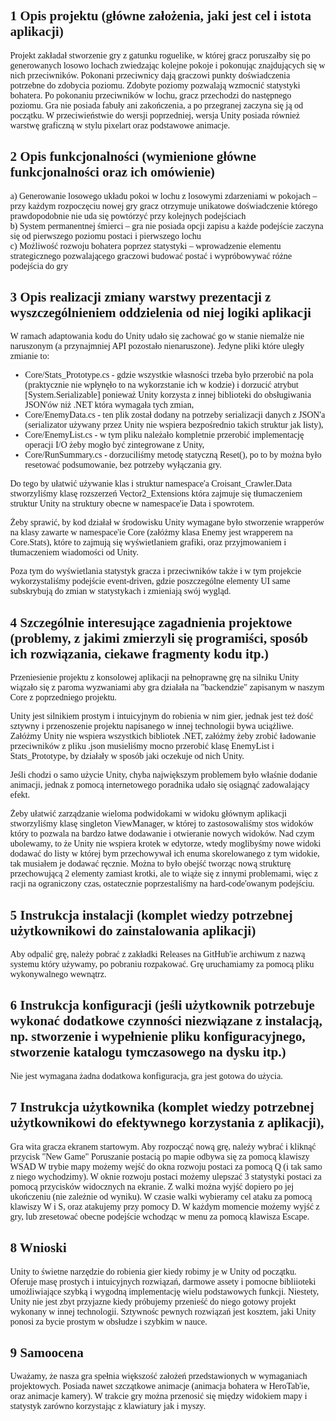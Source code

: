 ## 1 Opis projektu (główne założenia, jaki jest cel i istota aplikacji)
Projekt zakładał stworzenie gry z gatunku roguelike, w której gracz poruszałby się po generowanych losowo lochach zwiedzając kolejne pokoje i pokonując znajdujących się w nich przeciwników. Pokonani przeciwnicy dają graczowi punkty doświadczenia potrzebne do zdobycia poziomu. Zdobyte poziomy pozwalają wzmocnić statystyki bohatera. Po pokonaniu przeciwników w lochu, gracz przechodzi do następnego poziomu. Gra nie posiada fabuły ani zakończenia, a po przegranej zaczyna się ją od początku. W przeciwieństwie do wersji poprzedniej, wersja Unity posiada również warstwę graficzną w stylu pixelart oraz podstawowe animacje.
## 2 Opis funkcjonalności (wymienione główne funkcjonalności oraz ich omówienie)
a) Generowanie losowego układu pokoi w lochu z losowymi zdarzeniami w pokojach – przy każdym rozpoczęciu nowej gry gracz otrzymuje unikatowe doświadczenie którego prawdopodobnie nie uda się powtórzyć przy kolejnych podejściach <br />
b) System permanentnej śmierci – gra nie posiada opcji zapisu a każde podejście zaczyna się od pierwszego poziomu postaci i pierwszego lochu <br />
c) Możliwość rozwoju bohatera poprzez statystyki – wprowadzenie elementu strategicznego pozwalającego graczowi budować postać i wypróbowywać różne podejścia do gry <br />

## 3 Opis realizacji zmiany warstwy prezentacji z wyszczególnieniem oddzielenia od niej logiki aplikacji
W ramach adaptowania kodu do Unity udało się zachować go w stanie niemalże nie naruszonym (a przynajmniej API pozostało nienaruszone). Jedyne pliki które uległy zmianie to:
- Core/Stats_Prototype.cs - gdzie wszystkie własności trzeba było przerobić na pola (praktycznie nie wpłynęło to na wykorzstanie ich w kodzie) i dorzucić atrybut [System.Serializable] ponieważ Unity korzysta z innej biblioteki do obsługiwania JSON'ów niż .NET która wymagała tych zmian,
- Core/EnemyData.cs - ten plik został dodany na potrzeby serializacji danych z JSON'a (serializator używany przez Unity nie wspiera bezpośrednio takich struktur jak listy),
- Core/EnemyList.cs - w tym pliku należało kompletnie przerobić implementację operacji I/O żeby mogło być zintegrowane z Unity,
- Core/RunSummary.cs - dorzuciliśmy metodę statyczną Reset(), po to by można było resetować podsumowanie, bez potrzeby wyłączania gry.

Do tego by ułatwić używanie klas i struktur namespace'a Croisant_Crawler.Data stworzyliśmy klasę rozszerzeń Vector2_Extensions która zajmuje się tłumaczeniem struktur Unity na struktury obecne w namespace'ie Data i spowrotem.

Żeby sprawić, by kod działał w środowisku Unity wymagane było stworzenie wrapperów na klasy zawarte w namespace'ie Core (załóżmy klasa Enemy jest wrapperem na Core.Stats), które to zajmują się wyświetlaniem grafiki, oraz przyjmowaniem i tłumaczeniem wiadomości od Unity.

Poza tym do wyświetlania statystyk gracza i przeciwników także i w tym projekcie wykorzystaliśmy podejście event-driven, gdzie poszczególne elementy UI same subskrybują do zmian w statystykach i zmieniają swój wygląd.

## 4 Szczególnie interesujące zagadnienia projektowe (problemy, z jakimi zmierzyli się programiści, sposób ich rozwiązania, ciekawe fragmenty kodu itp.)
Przeniesienie projektu z konsolowej aplikacji na pełnoprawnę grę na silniku Unity wiązało się z paroma wyzwaniami aby gra działała na "backendzie" zapisanym w naszym Core z poprzedniego projektu.

Unity jest silnikiem prostym i intuicyjnym do robienia w nim gier, jednak jest też dość sztywny i przenoszenie projektu napisanego w innej technologii bywa uciążliwe. Załóżmy Unity nie wspiera wszystkich bibliotek .NET, załóżmy żeby zrobić ładowanie przeciwników z pliku .json musieliśmy mocno przerobić klasę EnemyList i Stats_Prototype, by działały w sposób jaki oczekuje od nich Unity.

Jeśli chodzi o samo użycie Unity, chyba największym problemem było właśnie dodanie animacji, jednak z pomocą internetowego poradnika udało się osiągnąć zadowalający efekt.

Żeby ułatwić zarządzanie wieloma podwidokami w widoku głównym aplikacji stworzyliśmy klasę singleton ViewManager, w której to zastosowaliśmy stos widoków który to pozwala na bardzo łatwe dodawanie i otwieranie nowych widoków. Nad czym ubolewamy, to że Unity nie wspiera krotek w edytorze, wtedy moglibyśmy nowe widoki dodawać do listy w której bym przechowywał ich enuma skorelowanego z tym widokie, tak musiałem je dodawać ręcznie. Można to było obejść tworząc nową strukturę przechowującą 2 elementy zamiast krotki, ale to wiąże się z innymi problemami, więc z racji na ograniczony czas, ostatecznie poprzestaliśmy na hard-code'owanym podejściu.

## 5 Instrukcja instalacji (komplet wiedzy potrzebnej użytkownikowi do zainstalowania aplikacji)
Aby odpalić grę, należy pobrać z zakładki Releases na GitHub'ie archiwum z nazwą systemu który używamy, po pobraniu rozpakować. Grę uruchamiamy za pomocą pliku wykonywalnego wewnątrz.

## 6 Instrukcja konfiguracji (jeśli użytkownik potrzebuje wykonać dodatkowe czynności niezwiązane z instalacją, np. stworzenie i wypełnienie pliku konfiguracyjnego, stworzenie katalogu tymczasowego na dysku itp.)
Nie jest wymagana żadna dodatkowa konfiguracja, gra jest gotowa do użycia.

## 7 Instrukcja użytkownika (komplet wiedzy potrzebnej użytkownikowi do efektywnego korzystania z aplikacji),
Gra wita gracza ekranem startowym. Aby rozpocząć nową grę, należy wybrać i kliknąć przycisk "New Game"
Poruszanie postacią po mapie odbywa się za pomocą klawiszy WSAD
W trybie mapy możemy wejść do okna rozwoju postaci za pomocą Q (i tak samo z niego wychodzimy).
W oknie rozwoju postaci możemy ulepszać 3 statystyki postaci za pomocą przycisków widocznych na ekranie.
Z walki można wyjść dopiero po jej ukończeniu (nie zależnie od wyniku).
W czasie walki wybieramy cel ataku za pomocą klawiszy W i S, oraz atakujemy przy pomocy D.
W każdym momencie możemy wyjść z gry, lub zresetować obecne podejście wchodząc w menu za pomocą klawisza Escape.

## 8 Wnioski
Unity to świetne narzędzie do robienia gier kiedy robimy je w Unity od początku. Oferuje masę prostych i intuicyjnych rozwiązań, darmowe assety i pomocne bibliioteki umożliwiające szybką i wygodną implementację wielu podstawowych funkcji. Niestety, Unity nie jest zbyt przyjazne kiedy próbujemy przenieść do niego gotowy projekt wykonany w innej technologii. Sztywnośc pewnych rozwiązań jest kosztem, jaki Unity ponosi za bycie prostym w obsłudze i szybkim w nauce.

## 9 Samoocena
Uważamy, że nasza gra spełnia większość założeń przedstawionych w wymaganiach projektowych. Posiada nawet szczątkowe animacje (animacja bohatera w HeroTab'ie, oraz animacje kamery). W trakcie gry można przenosić się między widokiem mapy i statystyk zarówno korzystając z klawiatury jak i myszy.


<style>
body{
    /* That Comic Sans is here in case you don't have my favourite font :< */
    /* font-family: Consolas, Comic Sans; */
    font-family: Consolas;
    margin-left: 10%;
    margin-right: 10%;
}
</style>
